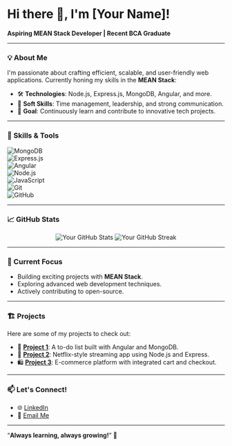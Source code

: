 # Hi there 👋, I'm [Your Name]!  
**Aspiring MEAN Stack Developer | Recent BCA Graduate**  

---

### 💡 About Me  
I'm passionate about crafting efficient, scalable, and user-friendly web applications. Currently honing my skills in the **MEAN Stack**:  
- 🛠 **Technologies**: Node.js, Express.js, MongoDB, Angular, and more.  
- 💪 **Soft Skills**: Time management, leadership, and strong communication.  
- 🎯 **Goal**: Continuously learn and contribute to innovative tech projects.  

---

### 🚀 Skills & Tools  
![MongoDB](https://img.shields.io/badge/MongoDB-4ea94b?style=for-the-badge&logo=mongodb&logoColor=white)  
![Express.js](https://img.shields.io/badge/Express.js-000000?style=for-the-badge&logo=express&logoColor=white)  
![Angular](https://img.shields.io/badge/Angular-DD0031?style=for-the-badge&logo=angular&logoColor=white)  
![Node.js](https://img.shields.io/badge/Node.js-339933?style=for-the-badge&logo=node.js&logoColor=white)  
![JavaScript](https://img.shields.io/badge/JavaScript-F7DF1E?style=for-the-badge&logo=javascript&logoColor=black)  
![Git](https://img.shields.io/badge/Git-F05032?style=for-the-badge&logo=git&logoColor=white)  
![GitHub](https://img.shields.io/badge/GitHub-181717?style=for-the-badge&logo=github&logoColor=white)  

---

### 📈 GitHub Stats  
<div align="center">  
  <img src="https://github-readme-stats.vercel.app/api?username=hdaamzz&show_icons=true&theme=radical" alt="Your GitHub Stats" />  
  <img src="https://github-readme-streak-stats.herokuapp.com/?user=hdaamzz&theme=radical" alt="Your GitHub Streak" />  
</div>  

---

### 🌱 Current Focus  
- Building exciting projects with **MEAN Stack**.  
- Exploring advanced web development techniques.  
- Actively contributing to open-source.  

---

### 🏗️ Projects  
Here are some of my projects to check out:  
- 📝 **[Project 1](#)**: A to-do list built with Angular and MongoDB.  
- 🎥 **[Project 2](#)**: Netflix-style streaming app using Node.js and Express.  
- 🛍️ **[Project 3](#)**: E-commerce platform with integrated cart and checkout.  

---

### 📫 Let's Connect!  
- 🌐 [LinkedIn](https://www.linkedin.com/in/dilshhh)  
- 📧 [Email Me](mailto:dilshad.follow@gmail.com)  

---

“**Always learning, always growing!**” 🚀
